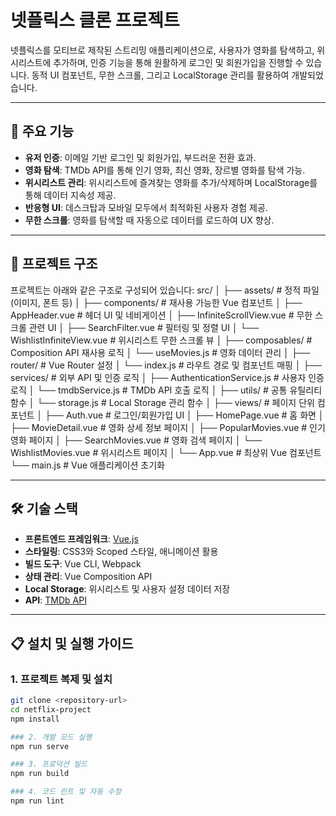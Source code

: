 # 넷플릭스 클론 프로젝트

넷플릭스를 모티브로 제작된 스트리밍 애플리케이션으로, 사용자가 영화를 탐색하고, 위시리스트에 추가하며, 인증 기능을 통해 원활하게 로그인 및 회원가입을 진행할 수 있습니다. 동적 UI 컴포넌트, 무한 스크롤, 그리고 LocalStorage 관리를 활용하여 개발되었습니다.

---

## 🚀 주요 기능
- **유저 인증**: 이메일 기반 로그인 및 회원가입, 부드러운 전환 효과.
- **영화 탐색**: TMDb API를 통해 인기 영화, 최신 영화, 장르별 영화를 탐색 가능.
- **위시리스트 관리**: 위시리스트에 즐겨찾는 영화를 추가/삭제하며 LocalStorage를 통해 데이터 지속성 제공.
- **반응형 UI**: 데스크탑과 모바일 모두에서 최적화된 사용자 경험 제공.
- **무한 스크롤**: 영화를 탐색할 때 자동으로 데이터를 로드하여 UX 향상.

---

## 📂 프로젝트 구조
프로젝트는 아래와 같은 구조로 구성되어 있습니다:
src/
│
├── assets/               # 정적 파일 (이미지, 폰트 등)
│
├── components/           # 재사용 가능한 Vue 컴포넌트
│   ├── AppHeader.vue          # 헤더 UI 및 네비게이션
│   ├── InfiniteScrollView.vue # 무한 스크롤 관련 UI
│   ├── SearchFilter.vue       # 필터링 및 정렬 UI
│   └── WishlistInfiniteView.vue # 위시리스트 무한 스크롤 뷰
│
├── composables/          # Composition API 재사용 로직
│   └── useMovies.js          # 영화 데이터 관리
│
├── router/               # Vue Router 설정
│   └── index.js             # 라우트 경로 및 컴포넌트 매핑
│
├── services/             # 외부 API 및 인증 로직
│   ├── AuthenticationService.js # 사용자 인증 로직
│   └── tmdbService.js         # TMDb API 호출 로직
│
├── utils/                # 공통 유틸리티 함수
│   └── storage.js           # Local Storage 관리 함수
│
├── views/                # 페이지 단위 컴포넌트
│   ├── Auth.vue             # 로그인/회원가입 UI
│   ├── HomePage.vue         # 홈 화면
│   ├── MovieDetail.vue      # 영화 상세 정보 페이지
│   ├── PopularMovies.vue    # 인기 영화 페이지
│   ├── SearchMovies.vue     # 영화 검색 페이지
│   └── WishlistMovies.vue   # 위시리스트 페이지
│
└── App.vue               # 최상위 Vue 컴포넌트
└── main.js               # Vue 애플리케이션 초기화

---

## 🛠️ 기술 스택
- **프론트엔드 프레임워크**: [Vue.js](https://vuejs.org/)
- **스타일링**: CSS3와 Scoped 스타일, 애니메이션 활용
- **빌드 도구**: Vue CLI, Webpack
- **상태 관리**: Vue Composition API
- **Local Storage**: 위시리스트 및 사용자 설정 데이터 저장
- **API**: [TMDb API](https://www.themoviedb.org/documentation/api)

---

## 📋 설치 및 실행 가이드

### 1. 프로젝트 복제 및 설치
```bash
git clone <repository-url>
cd netflix-project
npm install

### 2. 개발 모드 실행
npm run serve

### 3. 프로덕션 빌드
npm run build

### 4. 코드 린트 및 자동 수정
npm run lint
